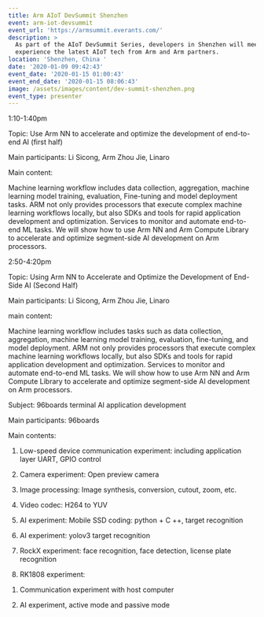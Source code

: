```yaml
---
title: Arm AIoT DevSummit Shenzhen
event: arm-iot-devsummit
event_url: 'https://armsummit.everants.com/'
description: >
  As part of the AIoT DevSummit Series, developers in Shenzhen will meet to
  experience the latest AIoT tech from Arm and Arm partners. 
location: 'Shenzhen, China '
date: '2020-01-09 09:42:43'
event_date: '2020-01-15 01:00:43'
event_end_date: '2020-01-15 08:06:43'
image: /assets/images/content/dev-summit-shenzhen.png
event_type: presenter
---
```

1:10-1:40pm

Topic: Use Arm NN to accelerate and optimize the development of end-to-end AI (first half)

Main participants: Li Sicong, Arm Zhou Jie, Linaro

Main content:

Machine learning workflow includes data collection, aggregation, machine learning model training, evaluation, Fine-tuning and model deployment tasks. ARM not only provides processors that execute complex machine learning workflows locally, but also SDKs and tools for rapid application development and optimization. Services to monitor and automate end-to-end ML tasks. We will show how to use Arm NN and Arm Compute Library to accelerate and optimize segment-side AI development on Arm processors.



2:50-4:20pm

Topic: Using Arm NN to Accelerate and Optimize the Development of End-Side AI (Second Half)

Main participants: Li Sicong, Arm Zhou Jie, Linaro

main content:

Machine learning workflow includes tasks such as data collection, aggregation, machine learning model training, evaluation, fine-tuning, and model deployment. ARM not only provides processors that execute complex machine learning workflows locally, but also SDKs and tools for rapid application development and optimization. Services to monitor and automate end-to-end ML tasks. We will show how to use Arm NN and Arm Compute Library to accelerate and optimize segment-side AI development on Arm processors.



Subject: 96boards terminal AI application development

Main participants: 96boards

Main contents:

1. Low-speed device communication experiment: including application layer UART, GPIO control

2. Camera experiment: Open preview camera

3. Image processing: Image synthesis, conversion, cutout, zoom, etc.

4. Video codec: H264 to YUV

5. AI experiment: Mobile SSD coding: python + C ++, target recognition

6. AI experiment: yolov3 target recognition

7. RockX experiment: face recognition, face detection, license plate recognition

8. RK1808 experiment:

1) Communication experiment with host computer

2) AI experiment, active mode and passive mode
